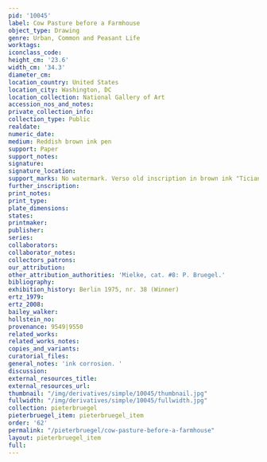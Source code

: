 ```yaml
---
pid: '10045'
label: Cow Pasture before a Farmhouse
object_type: Drawing
genre: Urban, Common and Peasant Life
worktags:
iconclass_code:
height_cm: '23.6'
width_cm: '34.3'
diameter_cm:
location_country: United States
location_city: Washington, DC
location_collection: National Gallery of Art
accession_nos_and_notes:
private_collection_info:
collection_type: Public
realdate:
numeric_date:
medium: Reddish brown ink pen
support: Paper
support_notes:
signature:
signature_location:
support_marks: No watermark. Verso old inscription in brown ink "Ticiano".
further_inscription:
print_notes:
print_type:
plate_dimensions:
states:
printmaker:
publisher:
series:
collaborators:
collaborator_notes:
collectors_patrons:
our_attribution:
other_attribution_authorities: 'Mielke, cat. #8: P. Bruegel.'
bibliography:
exhibition_history: Berlin 1975, nr. 38 (Winner)
ertz_1979:
ertz_2008:
bailey_walker:
hollstein_no:
provenance: 9549|9550
related_works:
related_works_notes:
copies_and_variants:
curatorial_files:
general_notes: 'ink corrosion. '
discussion:
external_resources_title:
external_resources_url:
thumbnail: "/img/derivatives/simple/10045/thumbnail.jpg"
fullwidth: "/img/derivatives/simple/10045/fullwidth.jpg"
collection: pieterbruegel
pieterbruegel_item: pieterbruegel_item
order: '62'
permalink: "/pieterbruegel/cow-pasture-before-a-farmhouse"
layout: pieterbruegel_item
full:
---
```


